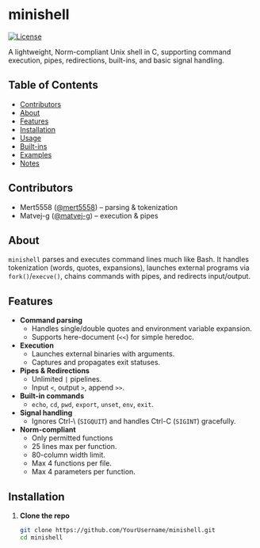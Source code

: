 # minishell

[![License](https://img.shields.io/badge/license-Unlicense-blue)](/LICENSE)

A lightweight, Norm-compliant Unix shell in C, supporting command execution, pipes, redirections, built-ins, and basic signal handling.

## Table of Contents

- [Contributors](#contributors)
- [About](#about)  
- [Features](#features)  
- [Installation](#installation)  
- [Usage](#usage)  
- [Built-ins](#built-ins)  
- [Examples](#examples)  
- [Notes](#notes)  

## Contributors

- Mert5558 ([@mert5558](https://github.com/Mert5558)) – parsing & tokenization 
- Matvej-g ([@matvej-g](https://github.com/matvej-g)) – execution & pipes  

## About

`minishell` parses and executes command lines much like Bash. It handles tokenization (words, quotes, expansions), launches external programs via `fork()`/`execve()`, chains commands with pipes, and redirects input/output.

## Features

- **Command parsing**  
  - Handles single/double quotes and environment variable expansion.  
  - Supports here-document (`<<`) for simple heredoc.  
- **Execution**  
  - Launches external binaries with arguments.  
  - Captures and propagates exit statuses.  
- **Pipes & Redirections**  
  - Unlimited `|` pipelines.  
  - Input `<`, output `>`, append `>>`.  
- **Built-in commands**  
  - `echo`, `cd`, `pwd`, `export`, `unset`, `env`, `exit`.  
- **Signal handling**  
  - Ignores Ctrl-\\ (`SIGQUIT`) and handles Ctrl-C (`SIGINT`) gracefully.  
- **Norm-compliant**  
  - Only permitted functions
  - 25 lines max per function.  
  - 80-column width limit.  
  - Max 4 functions per file.  
  - Max 4 parameters per function.  

## Installation

1. **Clone the repo**  
   ```bash
   git clone https://github.com/YourUsername/minishell.git
   cd minishell
